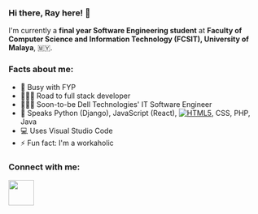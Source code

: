 ### Hi there, Ray here! 👋

I'm currently a **final year Software Engineering student** at **Faculty of Computer Science and Information Technology (FCSIT), University of Malaya**, 🇲🇾.

### Facts about me:

- 🔭 Busy with FYP
- 🏃🏻‍♂️ Road to full stack developer
- 👨🏻‍💻 Soon-to-be Dell Technologies' IT Software Engineer
- 💬 Speaks Python (Django), JavaScript (React), [![HTML5](http://resources.spacexchimp.com/images/logos/HTML5.png)](), CSS, PHP, Java
- 💻 Uses Visual Studio Code
- ⚡ Fun fact: I'm a workaholic

### Connect with me:


<img src="http://resources.spacexchimp.com/images/logos/HTML5.png" width="50" height="50">
